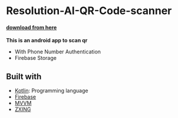# Resolution-AI-QR-Code-scanner

#### [download from here](https://drive.google.com/file/d/1QlWTIZwzrmF5PLPc9PXpp9B0GUMuHIpV/view?usp=sharing)
**This is an android app to scan qr**
- With Phone Number Authentication
- Firebase Storage




## Built with 


- [Kotlin](kotlinlang.org): Programming language
- [Firebase](https://firebase.google.com/?hl=en&authuser=0)
- [MVVM](https://developer.android.com/topic/architecture)
- [ZXING](https://github.com/journeyapps/zxing-android-embedded)


